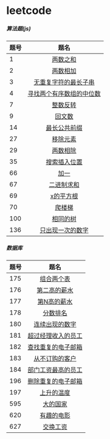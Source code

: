 # leetcode

##### 算法题(js)

题号 | 题名
| - | :-: 
1 | [两数之和](https://github.com/thesecondlight/leetcode/blob/master/code/two-sum.js)
2 | [两数相加](https://github.com/thesecondlight/leetcode/blob/master/code/add-two-numbers.js)
3 | [无重复字符的最长子串](https://github.com/thesecondlight/leetcode/blob/master/code/longest-substring-without-repeating-characters.js)
4 | [寻找两个有序数组的中位数](https://github.com/thesecondlight/leetcode/blob/master/code/median-of-two-sorted-arrays.js)
7 | [整数反转](https://github.com/thesecondlight/leetcode/blob/master/code/reverse-integer.js)
9 | [回文数](https://github.com/thesecondlight/leetcode/blob/master/code/palindrome-number.js)
14 | [最长公共前缀](https://github.com/thesecondlight/leetcode/blob/master/code/longest-common-prefix.js)
27 | [移除元素](https://github.com/thesecondlight/leetcode/blob/master/code/remove-element.js)
29 | [两数相除](https://github.com/thesecondlight/leetcode/blob/master/code/divide-two-integers.js)
35 | [搜索插入位置](https://github.com/thesecondlight/leetcode/blob/master/code/search-insert-position.js)
66 | [加一](https://github.com/thesecondlight/leetcode/blob/master/code/plus-one.js)
67 | [二进制求和](https://github.com/thesecondlight/leetcode/blob/master/code/add-binary.js)
69 | [x的平方根](https://github.com/thesecondlight/leetcode/blob/master/code/sqrtx.js)
70 | [爬楼梯](https://github.com/thesecondlight/leetcode/blob/master/code/climbing-stairs.js)
100 | [相同的树](https://github.com/thesecondlight/leetcode/blob/master/code/same-tree.js)
136 | [只出现一次的数字](https://github.com/thesecondlight/leetcode/blob/master/code/single-number.js)
##### 数据库

题号 | 题名
| - | :-: 
175 | [组合两个表](https://github.com/thesecondlight/leetcode/blob/master/sql/two-sum.md)
176 | [第二高的薪水](https://github.com/thesecondlight/leetcode/blob/master/sql/second-highest-salary.md)
177 | [第N高的薪水](https://github.com/thesecondlight/leetcode/blob/master/sql/nth-highest-salary.md)
178 | [分数排名](https://github.com/thesecondlight/leetcode/blob/master/sql/rank-scores.md)
180 | [连续出现的数字](https://github.com/thesecondlight/leetcode/blob/master/sql/consecutive-numbers.md)
181 | [超过经理收入的员工](https://github.com/thesecondlight/leetcode/blob/master/sql/employees-earning-more-than-their-managers.md)
182 | [查找重复的电子邮箱](https://github.com/thesecondlight/leetcode/blob/master/sql/duplicate-emails.md)
183 | [从不订购的客户](https://github.com/thesecondlight/leetcode/blob/master/sql/customers-who-never-order.md)
184 | [部门工资最高的员工](https://github.com/thesecondlight/leetcode/blob/master/sql/department-highest-salary.md)
196 | [删除重复的电子邮箱](https://github.com/thesecondlight/leetcode/blob/master/sql/delete-duplicate-emails.md)
197 | [上升的温度](https://github.com/thesecondlight/leetcode/blob/master/sql/rising-temperature.md)
595 | [大的国家](https://github.com/thesecondlight/leetcode/blob/master/sql/big-countries.md)
620 | [有趣的电影](https://github.com/thesecondlight/leetcode/blob/master/sql/not-boring-movies.md)
627 | [交换工资](https://github.com/thesecondlight/leetcode/blob/master/sql/swap-salary.md)